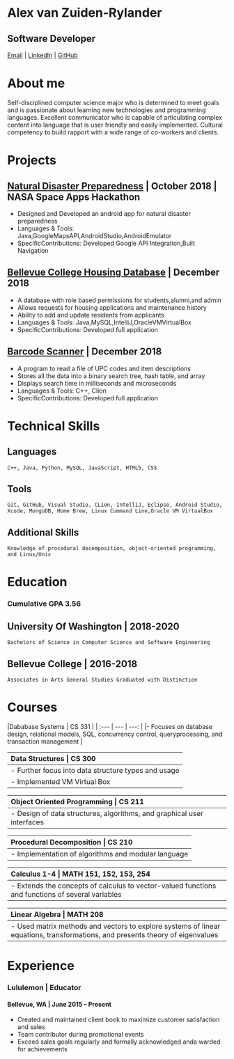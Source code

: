 Alex van Zuiden-Rylander
========================
## Software Developer
[Email](Alexhvzr@gmail.com)
| [LinkedIn](https://www.linkedin.com/in/alexhvzr/)
| [GitHub](https://github.com/alexhvzr)

 About me
 ========

Self-disciplined computer science major who is determined to
meet goals and is passionate about learning new technologies and programming languages. Excellent communicator who is capable of articulating complex content into language that is user friendly and easily implemented. Cultural competency to build rapport with a wide range of co-workers and clients.

 Projects
========

## [Natural Disaster Preparedness](https://github.com/alexhvzr/nasa_disaster_ready) | October 2018 | NASA Space Apps Hackathon 
- Designed and Developed an android app for natural disaster preparedness
- Languages & Tools: Java,GoogleMapsAPI,AndroidStudio,AndroidEmulator
- SpecificContributions: Developed Google API Integration,Built Navigation

## [Bellevue College Housing Database](https://github.com/alexhvzr/BellevueHousingDatabase) | December 2018 
- A database with role based permissions for students,alumni,and admin
- Allows requests for housing applications and maintenance history
- Ability to add and update residents from applicants
- Languages & Tools: Java,MySQL,IntelliJ,OracleVMVirtualBox
- SpecificContributions: Developed full application

## [Barcode Scanner](https://github.com/alexhvzr/Hashing) | December 2018 
- A program to read a file of UPC codes and item descriptions
- Stores all the data into a binary search tree, hash table, and array
- Displays search time in milliseconds and microseconds 
- Languages & Tools: C++, Clion
- SpecificContributions: Developed full application

Technical Skills
================

## Languages
    C++, Java, Python, MySQL, JavaScript, HTML5, CSS

## Tools
    Git, GitHub, Visual Studio, CLion, IntelliJ, Eclipse, Android Studio, Xcode, MongoDB, Home Brew, Linux Command Line,Oracle VM VirtualBox

## Additional Skills
    Knowledge of procedural decomposition, object-oriented programming, and Linux/Unix

Education
=========
### Cumulative GPA 3.56
## University Of Washington | 2018-2020
    Bachelors of Science in Computer Science and Software Engineering
## Bellevue College | 2016-2018
    Associates in Arts General Studies Graduated with Distinction

Courses
=======


|Dababase Systems \| CS 331 | 
| :--- | --- | ---: |
|- Focuses on database design, relational models, SQL, concurrency control, queryprocessing, and transaction management |

| Data Structures \| CS 300 |
| :--- |
|- Further focus into data structure types and usage |
|- Implemented VM Virtual Box |

| Object Oriented Programming \| CS 211 |
| :--- |
|- Design of data structures, algorithms, and graphical user interfaces |

| Procedural Decomposition \| CS 210 |
| :--- |
|- Implementation of algorithms and modular language


| Calculus 1-4 \| MATH 151, 152, 153, 254 |
| :--- | 
|- Extends the concepts of calculus to vector-valued functions and functions of several variables

| Linear Algebra \| MATH 208 |
| :--- |
|- Used matrix methods and vectors to explore systems of linear equations, transformations, and presents theory of eigenvalues

Experience
==========
### Lululemon | Educator
#### Bellevue, WA | June 2015 – Present
- Created and maintained client book to maximize customer satisfaction and sales
- Team contributor during promotional events
- Exceed sales goals regularly and formally acknowledged anda warded for achievements